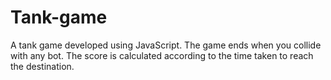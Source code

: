 # Tank-game
A tank game developed using JavaScript. The game ends when you collide with any bot. The score is calculated according to the time taken to reach the destination. 

